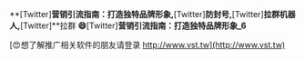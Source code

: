**[Twitter]**营销引流指南：打造独特品牌形象,**[Twitter]**防封号,**[Twitter]**拉群机器人,**[Twitter]**拉群
**😄**[Twitter]**营销引流指南：打造独特品牌形象_6**

[😍想了解推广相关软件的朋友请登录 http://www.vst.tw](http://www.vst.tw)



